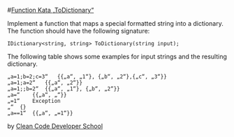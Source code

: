 #[Function Kata „ToDictionary“](http://ccd-school.de/en/coding-dojo/function-katas/todictionary/)

Implement a function that maps a special formatted string into a dictionary. The function should have the following signature:

    IDictionary<string, string> ToDictionary(string input);

The following table shows some examples for input strings and the resulting dictionary.

    „a=1;b=2;c=3“ 	{{„a“, „1“}, {„b“, „2“},{„c“, „3“}}
    „a=1;a=2“ 	{{„a“, „2“}}
    „a=1;;b=2“ 	{{„a“, „1“}, {„b“, „2“}}
    „a=“ 	{{„a“, „“}}
    „=1“ 	Exception
    „“ 	{}
    „a==1“ 	{{„a“, „=1“}}


by [Clean Code Developer School](http://ccd-school.de/)